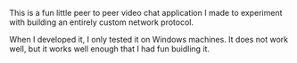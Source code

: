 This is a fun little peer to peer video chat application I made to experiment with building an entirely custom network protocol.

When I developed it, I only tested it on Windows machines. It does not work well, but it works well enough that I had fun buidling it.
